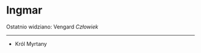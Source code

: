 <p><img></img></p>

# Ingmar

Ostatnio widziano: <a data-path="Lokacje/Vengard.md">Vengard</a>
*Człowiek*

---

- Król <a data-path="Rejony/Myrtana.md">Myrtany</a>